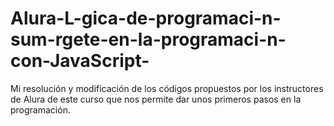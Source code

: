 # Alura-L-gica-de-programaci-n-sum-rgete-en-la-programaci-n-con-JavaScript-
Mi resolución y modificación de los códigos propuestos por los instructores de Alura de este curso que nos permite dar unos primeros pasos en la programación.

